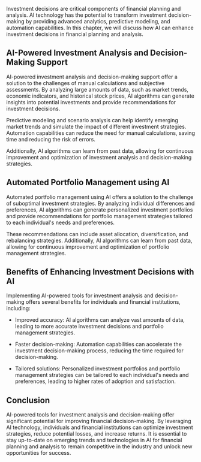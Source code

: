 
Investment decisions are critical components of financial planning and analysis. AI technology has the potential to transform investment decision-making by providing advanced analytics, predictive modeling, and automation capabilities. In this chapter, we will discuss how AI can enhance investment decisions in financial planning and analysis.

AI-Powered Investment Analysis and Decision-Making Support
----------------------------------------------------------

AI-powered investment analysis and decision-making support offer a solution to the challenges of manual calculations and subjective assessments. By analyzing large amounts of data, such as market trends, economic indicators, and historical stock prices, AI algorithms can generate insights into potential investments and provide recommendations for investment decisions.

Predictive modeling and scenario analysis can help identify emerging market trends and simulate the impact of different investment strategies. Automation capabilities can reduce the need for manual calculations, saving time and reducing the risk of errors.

Additionally, AI algorithms can learn from past data, allowing for continuous improvement and optimization of investment analysis and decision-making strategies.

Automated Portfolio Management using AI
---------------------------------------

Automated portfolio management using AI offers a solution to the challenge of suboptimal investment strategies. By analyzing individual differences and preferences, AI algorithms can generate personalized investment portfolios and provide recommendations for portfolio management strategies tailored to each individual's needs and preferences.

These recommendations can include asset allocation, diversification, and rebalancing strategies. Additionally, AI algorithms can learn from past data, allowing for continuous improvement and optimization of portfolio management strategies.

Benefits of Enhancing Investment Decisions with AI
--------------------------------------------------

Implementing AI-powered tools for investment analysis and decision-making offers several benefits for individuals and financial institutions, including:

* Improved accuracy: AI algorithms can analyze vast amounts of data, leading to more accurate investment decisions and portfolio management strategies.

* Faster decision-making: Automation capabilities can accelerate the investment decision-making process, reducing the time required for decision-making.

* Tailored solutions: Personalized investment portfolios and portfolio management strategies can be tailored to each individual's needs and preferences, leading to higher rates of adoption and satisfaction.

Conclusion
----------

AI-powered tools for investment analysis and decision-making offer significant potential for improving financial decision-making. By leveraging AI technology, individuals and financial institutions can optimize investment strategies, reduce potential losses, and increase returns. It is essential to stay up-to-date on emerging trends and technologies in AI for financial planning and analysis to remain competitive in the industry and unlock new opportunities for success.
